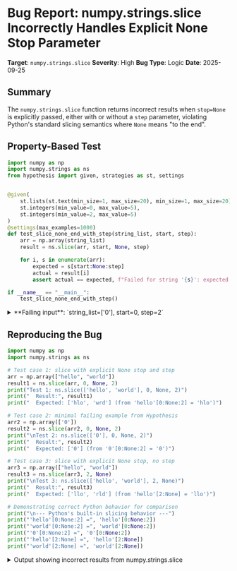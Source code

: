 # Bug Report: numpy.strings.slice Incorrectly Handles Explicit None Stop Parameter

**Target**: `numpy.strings.slice`
**Severity**: High
**Bug Type**: Logic
**Date**: 2025-09-25

## Summary

The `numpy.strings.slice` function returns incorrect results when `stop=None` is explicitly passed, either with or without a `step` parameter, violating Python's standard slicing semantics where `None` means "to the end".

## Property-Based Test

```python
import numpy as np
import numpy.strings as ns
from hypothesis import given, strategies as st, settings


@given(
    st.lists(st.text(min_size=1, max_size=20), min_size=1, max_size=20),
    st.integers(min_value=0, max_value=5),
    st.integers(min_value=2, max_value=5)
)
@settings(max_examples=1000)
def test_slice_none_end_with_step(string_list, start, step):
    arr = np.array(string_list)
    result = ns.slice(arr, start, None, step)

    for i, s in enumerate(arr):
        expected = s[start:None:step]
        actual = result[i]
        assert actual == expected, f"Failed for string '{s}': expected '{expected}', got '{actual}'"

if __name__ == "__main__":
    test_slice_none_end_with_step()
```

<details>

<summary>
**Failing input**: `string_list=['0'], start=0, step=2`
</summary>
```
Traceback (most recent call last):
  File "/home/npc/pbt/agentic-pbt/worker_/1/hypo.py", line 22, in <module>
    test_slice_none_end_with_step()
    ~~~~~~~~~~~~~~~~~~~~~~~~~~~~~^^
  File "/home/npc/pbt/agentic-pbt/worker_/1/hypo.py", line 7, in test_slice_none_end_with_step
    st.lists(st.text(min_size=1, max_size=20), min_size=1, max_size=20),
               ^^^
  File "/home/npc/miniconda/lib/python3.13/site-packages/hypothesis/core.py", line 2124, in wrapped_test
    raise the_error_hypothesis_found
  File "/home/npc/pbt/agentic-pbt/worker_/1/hypo.py", line 19, in test_slice_none_end_with_step
    assert actual == expected, f"Failed for string '{s}': expected '{expected}', got '{actual}'"
           ^^^^^^^^^^^^^^^^^^
AssertionError: Failed for string '0': expected '0', got ''
Falsifying example: test_slice_none_end_with_step(
    string_list=['0'],
    start=0,
    step=2,
)
```
</details>

## Reproducing the Bug

```python
import numpy as np
import numpy.strings as ns

# Test case 1: slice with explicit None stop and step
arr = np.array(["hello", "world"])
result1 = ns.slice(arr, 0, None, 2)
print("Test 1: ns.slice(['hello', 'world'], 0, None, 2)")
print("  Result:", result1)
print("  Expected: ['hlo', 'wrd'] (from 'hello'[0:None:2] = 'hlo')")

# Test case 2: minimal failing example from Hypothesis
arr2 = np.array(['0'])
result2 = ns.slice(arr2, 0, None, 2)
print("\nTest 2: ns.slice(['0'], 0, None, 2)")
print("  Result:", result2)
print("  Expected: ['0'] (from '0'[0:None:2] = '0')")

# Test case 3: slice with explicit None stop, no step
arr3 = np.array(["hello", "world"])
result3 = ns.slice(arr3, 2, None)
print("\nTest 3: ns.slice(['hello', 'world'], 2, None)")
print("  Result:", result3)
print("  Expected: ['llo', 'rld'] (from 'hello'[2:None] = 'llo')")

# Demonstrating correct Python behavior for comparison
print("\n--- Python's built-in slicing behavior ---")
print("'hello'[0:None:2] =", 'hello'[0:None:2])
print("'world'[0:None:2] =", 'world'[0:None:2])
print("'0'[0:None:2] =", '0'[0:None:2])
print("'hello'[2:None] =", 'hello'[2:None])
print("'world'[2:None] =", 'world'[2:None])
```

<details>

<summary>
Output showing incorrect results from numpy.strings.slice
</summary>
```
Test 1: ns.slice(['hello', 'world'], 0, None, 2)
  Result: ['' '']
  Expected: ['hlo', 'wrd'] (from 'hello'[0:None:2] = 'hlo')

Test 2: ns.slice(['0'], 0, None, 2)
  Result: ['']
  Expected: ['0'] (from '0'[0:None:2] = '0')

Test 3: ns.slice(['hello', 'world'], 2, None)
  Result: ['he' 'wo']
  Expected: ['llo', 'rld'] (from 'hello'[2:None] = 'llo')

--- Python's built-in slicing behavior ---
'hello'[0:None:2] = hlo
'world'[0:None:2] = wrd
'0'[0:None:2] = 0
'hello'[2:None] = llo
'world'[2:None] = rld
```
</details>

## Why This Is A Bug

This bug violates the fundamental contract that `numpy.strings.slice` should behave "like in the regular Python `slice` object" as stated in its documentation.

In Python's standard slicing semantics, `None` has a specific meaning:
- When used as `stop`, it means "slice to the end of the string"
- `"hello"[0:None:2]` correctly returns `"hlo"` (every 2nd character from start to end)
- `"hello"[2:None]` correctly returns `"llo"` (from index 2 to end)

However, `numpy.strings.slice` incorrectly handles explicit `None` values due to flawed swap logic at lines 1804-1806 in `/home/npc/miniconda/lib/python3.13/site-packages/numpy/_core/strings.py`:

```python
if stop is None:
    stop = start
    start = None
```

This swap is intended to handle the single-argument case where `slice(3)` should behave like `slice(None, 3)` (slice up to position 3). However, it incorrectly triggers when `stop=None` is explicitly passed with other arguments:

1. **With step parameter**: `slice(0, None, 2)` becomes `slice(None, 0, 2)` after the swap, which then gets interpreted as `slice(0, 0, 2)` - an empty slice.

2. **Without step parameter**: `slice(2, None)` becomes `slice(None, 2)` after the swap, which slices from beginning to position 2 instead of from position 2 to end.

This causes silent data corruption where the function returns wrong slices without any error or warning.

## Relevant Context

The bug affects NumPy version 2.3.0 and likely earlier versions that contain the same swap logic. The issue manifests in two distinct scenarios:

1. **Slicing with explicit None and step**: Returns empty strings instead of the correct slice
2. **Slicing with explicit None without step**: Returns the inverse slice (beginning to position instead of position to end)

The documentation at line 1749-1750 states: "Like in the regular Python `slice` object, if only `start` is specified then it is interpreted as the `stop`." This correctly describes the single-argument behavior but the implementation incorrectly applies this swap even when multiple arguments are provided.

Python's built-in `slice` object documentation: https://docs.python.org/3/library/functions.html#slice
NumPy strings module source: https://github.com/numpy/numpy/blob/main/numpy/_core/strings.py

## Proposed Fix

The swap logic should only apply when the function is called with a single positional argument. When `step` is explicitly provided or when both `start` and `stop` are provided (even if `stop` is `None`), the swap should not occur:

```diff
--- a/numpy/_core/strings.py
+++ b/numpy/_core/strings.py
@@ -1801,7 +1801,7 @@ def slice(a, start=None, stop=None, step=None, /):
     """
     # Just like in the construction of a regular slice object, if only start
     # is specified then start will become stop, see logic in slice_new.
-    if stop is None:
+    if stop is None and step is None:
         stop = start
         start = None
```